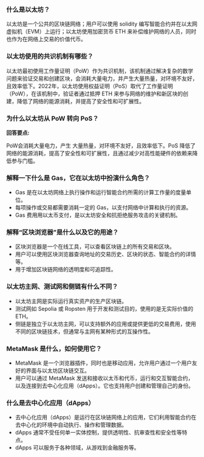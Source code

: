 ### 什么是以太坊？

以太坊是一个公共的区块链网络；用户可以使用 solidity 编写智能合约并在以太网虚拟机（EVM）上运行；以太坊使用加密货币 ETH 来补偿维护网络的人员，同时也作为在网络上交易的价值代币。

### 以太坊使用的共识机制有哪些？

以太坊最初使用工作量证明（PoW）作为共识机制，该机制通过解决复杂的数学问题来验证交易和创建区块，会消耗大量电力，并产生大量热量，对环境不友好，且效率低下。2022年，以太坊使用权益证明（PoS）取代了工作量证明 （PoW），在该机制中，验证者通过抵押 ETH 来参与网络的维护和新区块的创建，降低了网络的能源消耗，并提高了安全性和可扩展性。

### 为什么以太坊从 PoW 转向 PoS？

**回答要点:**

PoW会消耗大量电力，产生 大量热量，对环境不友好，且效率低下。PoS 降低了网络的能源消耗，提高了安全性和可扩展性，且通过减少对高性能硬件的依赖来降低参与门槛。

### 解释一下什么是 Gas，它在以太坊中扮演什么角色？

- Gas 是在以太坊网络上执行操作和运行智能合约所需的计算工作量的度量单位。
- 每项操作或交易都需要消耗一定的 Gas，以支付网络中计算和执行的资源。
- Gas 费用用以太币支付，是以太坊安全和抗拒绝服务攻击的关键机制。

### 解释“区块浏览器”是什么以及它的用途？

- 区块浏览器是一个在线工具，可以查看区块链上的所有交易和区块。
- 用户可以使用区块浏览器查询地址的交易历史、区块的状态、智能合约的详情等。
- 用于增加区块链网络的透明度和可追踪性。

### 以太坊主网、测试网和侧链有什么不同？

- 以太坊主网是实际运行真实资产的生产区块链。
- 测试网如 Sepolia 或 Ropsten 用于开发和测试目的，使用的是无实际价值的 ETH。
- 侧链是独立于以太坊主网，可以支持额外的应用或提供更低的交易费用，使用不同的区块链技术，但通常与主网有某种形式的互操作性。

### MetaMask 是什么，如何使用它？

- MetaMask 是一个浏览器插件，同时也是移动应用，允许用户通过一个用户友好的界面与以太坊区块链交互。
- 用户可以通过 MetaMask 发送和接收以太币和代币，运行和交互智能合约，以及连接到去中心化应用（dApps）。它也支持用户创建和管理自己的身份。

### 什么是去中心化应用（dApps）

- 去中心化应用（dApps）是运行在区块链网络上的应用，它们利用智能合约在去中心化的环境中自动执行、操作和管理数据。
- dApps 通常不受任何单一实体控制，提供透明性、抗审查性和安全性等特点。
- dApps 可以服务于各种领域，从游戏到金融服务等。

